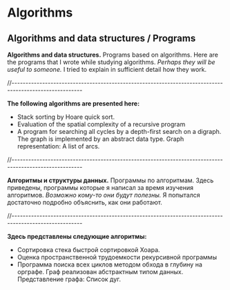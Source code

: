 # Algorithms
## Algorithms and data structures / Programs

**Algorithms and data structures.**
Programs based on algorithms.
Here are the programs that I wrote while studying algorithms.
_Perhaps they will be useful to someone._
I tried to explain in sufficient detail how they work.

//-------------------------------------------------------------------------------------------------------

**The following algorithms are presented here:**
- Stack sorting by Hoare quick sort.
- Evaluation of the spatial complexity of a recursive program
- A program for searching all cycles by a depth-first search on a digraph. The graph is implemented by an abstract data type. Graph representation: A list of arcs.

//-------------------------------------------------------------------------------------------------------

**Алгоритмы и структуры данных.**
Программы по алгоритмам.
Здесь приведены, программы которые я написал за время изучения алгоритмов.
_Возможно кому-то они будут полезны._
Я попытался достаточно подробно объяснить, как они работают.

//-------------------------------------------------------------------------------------------------------

**Здесь представлены следующие алгоритмы:**
- Сортировка стека быстрой сортировкой Хоара.
- Оценка пространственной трудоемкости рекурсивной программы
-  Программа поиска всех циклов методом обхода в глубину на орграфе. Граф реализован абстрактным типом данных. Представление графа: Список дуг.
